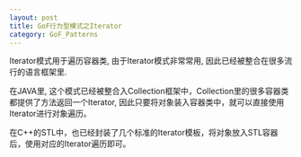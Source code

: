 ```yaml
---
layout: post
title: GoF行为型模式之Iterator
category: GoF_Patterns
---
```


Iterator模式用于遍历容器类, 由于Iterator模式非常常用, 因此已经被整合在很多流行的语言框架里.

在JAVA里, 这个模式已经被整合入Collection框架中，Collection里的很多容器类都提供了方法返回一个Iterator, 因此只要将对象装入容器类中，就可以直接使用Iterator进行对象遍历。

在C++的STL中，也已经封装了几个标准的Iterator模板，将对象放入STL容器后，使用对应的Iterator遍历即可。
